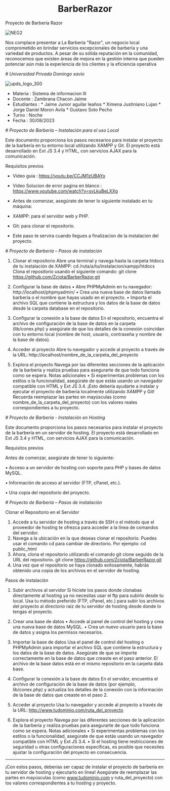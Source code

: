 <h1 align="center"> BarberRazor </h1>

Proyecto de Barberia Razor

![NEG2](https://github.com/Zcjota/BarberRazor/assets/129647105/ee5e045e-6639-4b14-aede-5719fd13382e)

Nos complace presentar a La Barbería "Razor", un
negocio local comprometido en brindar servicios
excepcionales de barbería y una variedad de productos.
A pesar de su sólida reputación en la comunidad,
reconocemos que existen áreas de mejora en la gestión
interna que pueden potenciar aún más la experiencia
de los clientes y la eficiencia operativa

<em> # Universidad Privada Domingo savio  </em>


![upds_logo_300](https://github.com/Zcjota/BarberRazor/assets/129647105/a5969463-1abc-4a3b-ac53-de482b7233cb)


* Materia : Sistema de informacion III
* Docente :	Zambrana Chacon Jaime
* Estudiantes : * Jaime Junior aguilar leaños
                * Ximena Justiniano Lujan
                * Jorge Daniel Moron Avila
                * Gustavo Soto Pecho
* Turno : Noche
* Fecha : 30/08/2023
                
                 
<em> # Proyecto de Barbería – Instalación para el uso Local  </em>

Este documento proporciona los pasos necesarios para instalar el proyecto de la barbería en tu entorno local utilizando XAMPP y Git. El proyecto está desarrollado en Ext JS 3.4 y HTML, con servicios AJAX para la comunicación.

Requisitos previos

* Video guia : https://youtu.be/CCJM1zUBAYo
  
* Video Solucion de error pagina en blanco : https://www.youtube.com/watch?v=svLkuBeLXXg
  
* Antes de comenzar, asegúrate de tener lo siguiente instalado en tu máquina:
  
*	XAMPP: para el servidor web y PHP.
  
*	Git: para clonar el repositorio.
  
* Este paso te servira cuando llegues a finalizacion de la instalacion del proyecto.

<em> # Proyecto de Barbería – Pasos de instalación  </em>
1. Clonar el repositorio
Abre una terminal y navega hasta la carpeta htdocs de tu instalación de XAMPP:
cd /ruta/a/tu/instalacion/xampp/htdocs 
Clona el repositorio usando el siguiente comando:
git clone https://github.com/Zcjota/BarberRazor.git

2. Configurar la base de datos
•	Abre PHPMyAdmin en tu navegador: http://localhost/phpmyadmin/
•	Crea una nueva base de datos llamada barberia o el nombre que hayas usado en el proyecto.
•	Importa el archivo SQL que contiene la estructura y los datos de la base de datos desde la carpeta database en el repositorio.

3. Configurar la conexión a la base de datos
En el repositorio, encuentra el archivo de configuración de la base de datos en la carpeta (lib/conex.php) y asegúrate de que los detalles de la conexión coincidan con tu entorno local (nombre de host, usuario, contraseña y nombre de la base de datos).

4. Acceder al proyecto
Abre tu navegador y accede al proyecto a través de la URL:
http://localhost/nombre_de_la_carpeta_del_proyecto 

5. Explora el proyecto
Navega por las diferentes secciones de la aplicación de la barbería y realiza pruebas para asegurarte de que todo funciona como se espera.
Notas adicionales
•	Si experimentas problemas con los estilos o la funcionalidad, asegúrate de que estás usando un navegador compatible con HTML y Ext JS 3.4.
¡Esto debería ayudarte a instalar y ejecutar el proyecto de barbería localmente utilizando XAMPP y Git! Recuerda reemplazar las partes en mayúsculas (como nombre_de_la_carpeta_del_proyecto) con los valores reales correspondientes a tu proyecto.

<em> # Proyecto de Barbería - Instalación en Hosting  </em>

Este documento proporciona los pasos necesarios para instalar el proyecto de la barbería en un servidor de hosting. El proyecto está desarrollado en Ext JS 3.4 y HTML, con servicios AJAX para la comunicación.

Requisitos previos

Antes de comenzar, asegúrate de tener lo siguiente:

•	Acceso a un servidor de hosting con soporte para PHP y bases de datos MySQL.

•	Información de acceso al servidor (FTP, cPanel, etc.).

•	Una copia del repositorio del proyecto.

<em> # Proyecto de Barbería – Pasos de instalación  </em>

 Clonar el Repositorio en el Servidor
1.	Accede a tu servidor de hosting a través de SSH o el método que el proveedor de hosting te ofrezca para acceder a la línea de comandos del servidor.
2.	Navega a la ubicación en la que deseas clonar el repositorio. Puedes usar el comando cd para cambiar de directorio. Por ejemplo:
cd public_html 
3.	Ahora, clona el repositorio utilizando el comando git clone seguido de la URL del repositorio.
git clone https://github.com/Zcjota/BarberRazor.git
4.	Una vez que el repositorio se haya clonado exitosamente, habrás obtenido una copia de los archivos en el servidor de hosting.

Pasos de instalación
1. Subir archivos al servidor
Si hiciste los pasos donde clonabas directamente al hosting ya no necesitas usar el ftp para subirlo desde tu local.
Usa tu método preferido (FTP, cPanel, etc.) para subir los archivos del proyecto al directorio raíz de tu servidor de hosting desde donde lo tengas el proyecto.

2. Crear una base de datos
•	Accede al panel de control del hosting y crea una nueva base de datos MySQL.
•	Crea un nuevo usuario para la base de datos y asigna los permisos necesarios.

3. Importar la base de datos
Usa el panel de control del hosting o PHPMyAdmin para importar el archivo SQL que contiene la estructura y los datos de la base de datos. Asegúrate de que se importe correctamente en la base de datos que creaste en el paso anterior.
El archivo de la base datos está en el mismo repositorio en la carpeta data base.

4. Configurar la conexión a la base de datos
En el servidor, encuentra el archivo de configuración de la base de datos (por ejemplo, lib/conex.php) y actualiza los detalles de la conexión con la información de la base de datos que creaste en el paso 2.

5. Acceder al proyecto
Usa tu navegador y accede al proyecto a través de la URL:
http://www.tudominio.com/ruta_del_proyecto 

6. Explora el proyecto
Navega por las diferentes secciones de la aplicación de la barbería y realiza pruebas para asegurarte de que todo funciona como se espera.
Notas adicionales
•	Si experimentas problemas con los estilos o la funcionalidad, asegúrate de que estás usando un navegador compatible con HTML y Ext JS 3.4.
•	Si el hosting tiene restricciones de seguridad u otras configuraciones específicas, es posible que necesites ajustar la configuración del proyecto en consecuencia.
________________________________________
¡Con estos pasos, deberías ser capaz de instalar el proyecto de barbería en tu servidor de hosting y ejecutarlo en línea! Asegúrate de reemplazar las partes en mayúsculas (como www.tudominio.com y ruta_del_proyecto) con los valores correspondientes a tu hosting y proyecto.
